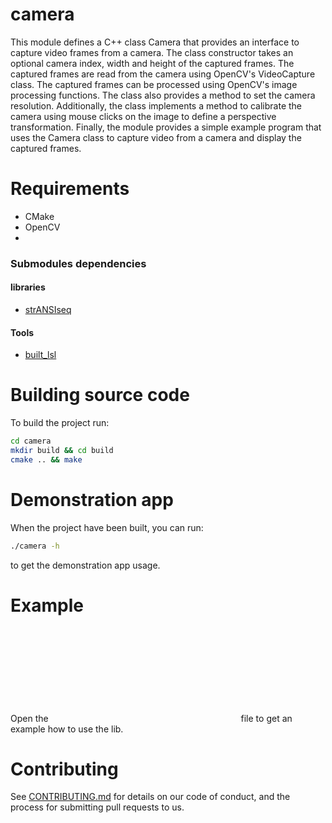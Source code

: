# camera

This module defines a C++ class Camera that provides an interface to capture video frames from a camera. The class constructor takes an optional camera index, width and height of the captured frames. The captured frames are read from the camera using OpenCV's VideoCapture class. The captured frames can be processed using OpenCV's image processing functions. The class also provides a method to set the camera resolution. Additionally, the class implements a method to calibrate the camera using mouse clicks on the image to define a perspective transformation. Finally, the module provides a simple example program that uses the Camera class to capture video from a camera and display the captured frames.

# Requirements
- CMake
- OpenCV
- 
### Submodules dependencies
#### libraries
- [strANSIseq](lib/strANSIseq/README.md)
#### Tools
- [built_lsl](tool_lib/built_lsl/README.md)

# Building source code

To build the project run:
```bash
cd camera
mkdir build && cd build
cmake .. && make
```

# Demonstration app

When the project have been built, you can run:
```bash
./camera -h
```
to get the demonstration app usage.

# Example
Open the ![main.cpp](cpp:src/main.cpp) file to get an example how to use the lib.


# Contributing
See [CONTRIBUTING.md](CONTRIBUTING.md) for details on our code of conduct, and the process for submitting pull requests to us.